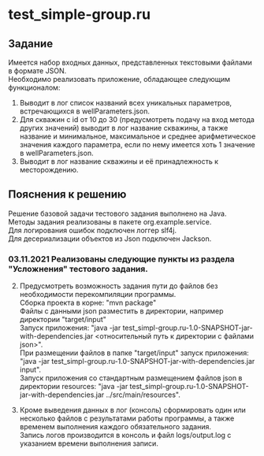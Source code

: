 # test_simple-group.ru

## Задание
Имеется набор входных данных, представленных текстовыми файлами в формате JSON.  
Необходимо реализовать приложение, обладающее следующим функционалом:
1.	Выводит в лог список названий всех уникальных параметров, встречающихся в wellParameters.json.
2.	Для скважин с id от 10 до 30 (предусмотреть подачу на вход метода других значений) выводит в лог название скважины, а также название и минимальное, максимальное и среднее арифметическое значения каждого параметра, если по нему имеется хоть 1 значение в wellParameters.json.
3.	Выводит в лог название скважины и её принадлежность к месторождению.

## Пояснения к решению
Решение базовой задачи тестового задания выполнено на Java.  
Методы задания реализованы в пакете org.example.service.  
Для логирования ошибок подключен логгер slf4j.  
Для десериализации объектов из Json подключен Jackson.

### 03.11.2021 Реализованы следующие пункты из раздела "Усложнения" тестового задания.  
2.	Предусмотреть возможность задания пути до файлов без необходимости перекомпиляции программы.  
  Сборка проекта в корне: "mvn package"  
  Файлы с данными json разместить в директории, например директории "target/input"  
  Запуск приложения: "java -jar test_simpl-group.ru-1.0-SNAPSHOT-jar-with-dependencies.jar <относительный путь к директории с файлами json>".   
  При размещении файлов в папке "target/input" запуск приложения: "java -jar test_simpl-group.ru-1.0-SNAPSHOT-jar-with-dependencies.jar input".  
  Запуск приложения со стандартным размещением файлов json в директории resources: "java -jar test_simpl-group.ru-1.0-SNAPSHOT-jar-with-dependencies.jar ../src/main/resources".  
    
3.	Кроме выведения данных в лог (консоль) сформировать один или несколько файлов с результатами работы программы, а также временем выполнения каждого обязательного задания.  
  Запись логов производится в консоль и файл logs/output.log с указанием времени выполнения записи.
